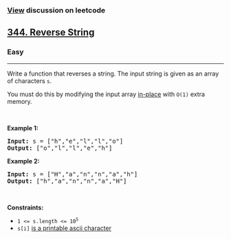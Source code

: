 ### [View](https://leetcode.com/problems/reverse-string/solutions/3498850/java-well-detailed-two-pointers-runtime-beats-95-78-1ms-memory-beats-80-21-49-3mb/) discussion on leetcode

<h2><a href="https://leetcode.com/problems/reverse-string/">344. Reverse String</a></h2><h3>Easy</h3><hr><div><p>
Write a function that reverses a string. The input string is given as an array of characters <code>s</code>.

You must do this by modifying the input array <a href="https://en.wikipedia.org/wiki/In-place_algorithm">in-place</a> with <code>O(1)</code> extra memory.
</p>

<p>&nbsp;</p>
<p><strong class="example">Example 1:</strong></p>

<pre><strong>Input:</strong> s = ["h","e","l","l","o"]
<strong>Output:</strong> ["o","l","l","e","h"]
</pre>

<p><strong class="example">Example 2:</strong></p>

<pre><strong>Input:</strong> s = ["H","a","n","n","a","h"]
<strong>Output:</strong> ["h","a","n","n","a","H"]
</pre>

<p>&nbsp;</p>
<p><strong>Constraints:</strong></p>

<ul>
  <li><code>1 &lt;= s.length &lt;= 10<sup>5</sup></code></li>
  <li><code>s[i]</code> <a href="https://en.wikipedia.org/wiki/ASCII#Printable_characters">is a printable ascii character</a></li>
</ul>
</div>
